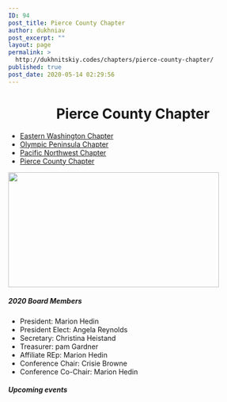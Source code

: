 ```yaml
---
ID: 94
post_title: Pierce County Chapter
author: dukhniav
post_excerpt: ""
layout: page
permalink: >
  http://dukhnitskiy.codes/chapters/pierce-county-chapter/
published: true
post_date: 2020-05-14 02:29:56
---
```

<h1 style="text-align: center;">Pierce County Chapter</h1>		
				<nav data-toggle-icon="" data-close-icon="" data-full-width=""><ul id="menu-1-6ea7c98"><li id="menu-item-385"><a href="http://dukhnitskiy.codes/chapters/eastern-washington-chapter/" class = "hfe-menu-item">Eastern Washington Chapter</a></li>
<li id="menu-item-383"><a href="http://dukhnitskiy.codes/chapters/olympic-peninsula-chapter/" class = "hfe-menu-item">Olympic Peninsula Chapter</a></li>
<li id="menu-item-384"><a href="http://dukhnitskiy.codes/chapters/pacific-northwest-chapter/" class = "hfe-menu-item">Pacific Northwest Chapter</a></li>
<li id="menu-item-382"><a href="http://dukhnitskiy.codes/chapters/pierce-county-chapter/" class = "hfe-menu-item">Pierce County Chapter</a></li>
</ul></nav>              
										<img width="426" height="232" src="http://dukhnitskiy.codes/wp-content/uploads/2020/06/426_WAEYC_Pierce-County-Chapter.jpg" alt="" srcset="http://dukhnitskiy.codes/wp-content/uploads/2020/06/426_WAEYC_Pierce-County-Chapter.jpg 426w, http://dukhnitskiy.codes/wp-content/uploads/2020/06/426_WAEYC_Pierce-County-Chapter-300x163.jpg 300w" sizes="(max-width: 426px) 100vw, 426px" />											
		<h5>2020 Board Members</h5><ul><li>President: Marion Hedin</li><li>President Elect: Angela Reynolds</li><li>Secretary: Christina Heistand</li><li>Treasurer: pam Gardner</li><li>Affiliate REp: Marion Hedin</li><li>Conference Chair: Crisie Browne</li><li>Conference Co-Chair: Marion Hedin</li></ul><h5>Upcoming events</h5>